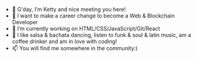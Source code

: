 - 👋 G'day, I’m Ketty and nice meeting you here!
- 👀 I want to make a career change to become a Web & Blockchain Developer
- 🌱 I’m currently working on HTML/CSS/JavaScript/Git/React
- 💞️ I like salsa & bachata dancing, listen to funk & soul & latin music, am a coffee drinker and am in love with coding!
- 📫 You will find me somewhere in the community:)

<!---
kettychiang/kettychiang is a ✨ special ✨ repository because its `README.md` (this file) appears on your GitHub profile.
You can click the Preview link to take a look at your changes.
--->
